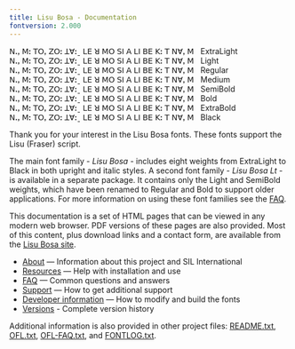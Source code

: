 ```yaml
---
title: Lisu Bosa - Documentation
fontversion: 2.000
---
```


<span class='lisubosa-XL normal'>ꓠꓻ ꓟꓽ ꓔꓳꓹ ꓜꓳꓽ ꓕꓯꓽˍ ꓡꓰ ꓤ ꓟꓳ </span><span class='lisubosa-XLI normal'>ꓢꓲ ꓮ ꓡꓲ ꓐꓰ ꓗꓽ ꓔ ꓠꓯꓹ ꓟ</span>&nbsp;&nbsp;&nbsp;ExtraLight<br>
<span class='lisubosa-L normal'>ꓠꓻ ꓟꓽ ꓔꓳꓹ ꓜꓳꓽ ꓕꓯꓽˍ ꓡꓰ ꓤ ꓟꓳ </span><span class='lisubosa-LI normal'>ꓢꓲ ꓮ ꓡꓲ ꓐꓰ ꓗꓽ ꓔ ꓠꓯꓹ ꓟ</span>&nbsp;&nbsp;&nbsp;Light<br>
<span class='lisubosa-R normal'>ꓠꓻ ꓟꓽ ꓔꓳꓹ ꓜꓳꓽ ꓕꓯꓽˍ ꓡꓰ ꓤ ꓟꓳ </span><span class='lisubosa-I normal'>ꓢꓲ ꓮ ꓡꓲ ꓐꓰ ꓗꓽ ꓔ ꓠꓯꓹ ꓟ</span>&nbsp;&nbsp;&nbsp;Regular<br>
<span class='lisubosa-M normal'>ꓠꓻ ꓟꓽ ꓔꓳꓹ ꓜꓳꓽ ꓕꓯꓽˍ ꓡꓰ ꓤ ꓟꓳ </span><span class='lisubosa-MI normal'>ꓢꓲ ꓮ ꓡꓲ ꓐꓰ ꓗꓽ ꓔ ꓠꓯꓹ ꓟ</span>&nbsp;&nbsp;&nbsp;Medium<br>
<span class='lisubosa-SB normal'>ꓠꓻ ꓟꓽ ꓔꓳꓹ ꓜꓳꓽ ꓕꓯꓽˍ ꓡꓰ ꓤ ꓟꓳ </span><span class='lisubosa-SBI normal'>ꓢꓲ ꓮ ꓡꓲ ꓐꓰ ꓗꓽ ꓔ ꓠꓯꓹ ꓟ</span>&nbsp;&nbsp;&nbsp;SemiBold<br>
<span class='lisubosa-B normal'>ꓠꓻ ꓟꓽ ꓔꓳꓹ ꓜꓳꓽ ꓕꓯꓽˍ ꓡꓰ ꓤ ꓟꓳ </span><span class='lisubosa-BI normal'>ꓢꓲ ꓮ ꓡꓲ ꓐꓰ ꓗꓽ ꓔ ꓠꓯꓹ ꓟ</span>&nbsp;&nbsp;&nbsp;Bold<br>
<span class='lisubosa-XB normal'>ꓠꓻ ꓟꓽ ꓔꓳꓹ ꓜꓳꓽ ꓕꓯꓽˍ ꓡꓰ ꓤ ꓟꓳ </span><span class='lisubosa-XBI normal'>ꓢꓲ ꓮ ꓡꓲ ꓐꓰ ꓗꓽ ꓔ ꓠꓯꓹ ꓟ</span>&nbsp;&nbsp;&nbsp;ExtraBold<br>
<span class='lisubosa-BL normal'>ꓠꓻ ꓟꓽ ꓔꓳꓹ ꓜꓳꓽ ꓕꓯꓽˍ ꓡꓰ ꓤ ꓟꓳ </span><span class='lisubosa-BLI normal'>ꓢꓲ ꓮ ꓡꓲ ꓐꓰ ꓗꓽ ꓔ ꓠꓯꓹ ꓟ</span>&nbsp;&nbsp;&nbsp;Black<br>

Thank you for your interest in the Lisu Bosa fonts. These fonts support the Lisu (Fraser) script.

The main font family - *Lisu Bosa* - includes eight weights from ExtraLight to Black in both upright and italic styles. A second font family - *Lisu Bosa Lt* - is available in a separate package. It contains only the Light and SemiBold weights, which have been renamed to Regular and Bold to support older applications. For more information on using these font families see the [FAQ](faq.md).

This documentation is a set of HTML pages that can be viewed in any modern web browser. PDF versions of these pages are also provided. Most of this content, plus download links and a contact form, are available from the [Lisu Bosa site](https://software.sil.org/lisubosa/).

- [About](about.md) — Information about this project and SIL International
- [Resources](resources.md) — Help with installation and use
- [FAQ](faq.md) — Common questions and answers
- [Support](support.md) — How to get additional support
- [Developer information](developer.md) — How to modify and build the fonts
- [Versions](versions.md) - Complete version history

Additional information is also provided in other project files: [README.txt](../README.txt), [OFL.txt](../OFL.txt), [OFL-FAQ.txt](../OFL-FAQ.txt), and [FONTLOG.txt](../FONTLOG.txt).

